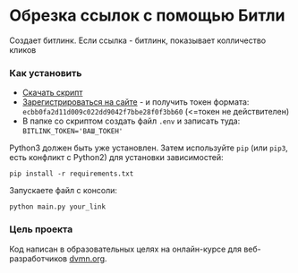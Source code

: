 # Обрезка ссылок с помощью Битли

Создает битлинк. Если ссылка - битлинк, показывает колличество кликов 

### Как установить

* [Скачать скрипт](https://github.com/miazigoo/creating-a-bitlink.git) 
* [Зарегистрироваться на сайте](https://api-ssl.bitly.com/) - и получить токен формата: ```ecbb0fa2d11d009c022dd9042f7bbe28f0f3bb60``` (<=токен не действителен)
* В папке со скриптом создать файл ```.env``` и записать туда: ```BITLINK_TOKEN='ВАШ_ТОКЕН' ```


Python3 должен быть уже установлен. 
Затем используйте `pip` (или `pip3`, есть конфликт с Python2) для установки зависимостей:
```
pip install -r requirements.txt
```

Запускаете файл с консоли:
```
python main.py your_link
```
### Цель проекта

Код написан в образовательных целях на онлайн-курсе для веб-разработчиков [dvmn.org](https://dvmn.org/).